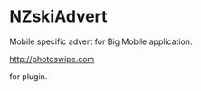 # NZskiAdvert
Mobile specific advert for Big Mobile application.

http://photoswipe.com

for plugin.
